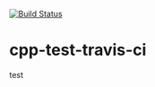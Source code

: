 [![Build Status](https://travis-ci.org/takurx/cpp-test-travis-ci.svg?branch=master)](https://travis-ci.org/takurx/cpp-test-travis-ci)
# cpp-test-travis-ci
test

